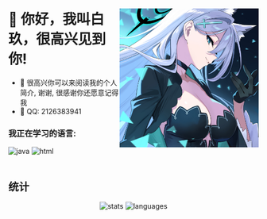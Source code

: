 # <img align= "right" src="https://github.com/BaiJiu123/BaiJiu123/blob/main/illust_121666568_20240822_233116.jpg" alt="Image" width="280"/>👋 你好，我叫白玖，很高兴见到你!

- 🔭 很高兴你可以来阅读我的个人简介, 谢谢, 很感谢你还愿意记得我
- 💬 QQ: 2126383941

### 我正在学习的语言:

<div align="left">
  <img src="https://cdn.jsdelivr.net/gh/devicons/devicon/icons/java/java-original.svg" height="50" alt="java"  />
  <img src="https://cdn.jsdelivr.net/gh/devicons/devicon/icons/html5/html5-original.svg" height="50" alt="html"  />
</div>
<br>

## 统计
<div align="center">
  <img src="https://github-readme-stats.vercel.app/api?username=BaiJiuSama&locale=cn&show_icons=true&theme=dark" height="160" alt="stats"  />
  <img src="https://github-readme-stats.vercel.app/api/top-langs?username=BaiJiuSama&locale=cn&theme=dark" height="160" alt="languages"  />
</div>

